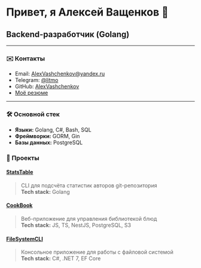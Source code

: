 <h1>Привет, я Алексей Ващенков 👋</h1>
<h2>Backend-разработчик (Golang)</h3>

---

### ✉️ Контакты
- Email: [AlexVashchenkov@yandex.ru](mailto:AlexVashchenkov@yandex.ru)
- Telegram: [@litmo](https://t.me/litmo)
- GitHub: [AlexVashchenkov](https://github.com/AlexVashchenkov)
- [Моё резюме](https://disk.yandex.ru/i/RyAcTTemjE2g5Q)

---

### 🛠️ Основной стек
- **Языки:** Golang, C#, Bash, SQL  
- **Фреймворки:** GORM, Gin  
- **Базы данных:** PostgreSQL

### 🧪 Проекты

#### [StatsTable](https://github.com/AlexVashchenkov/StatsTable)
> CLI для подсчёта статистик авторов git-репозитория  
> **Tech stack:** Golang

#### [CookBook](https://m3308-vashchenkov.onrender.com/dishes)
> Веб-приложение для управления библиотекой блюд  
> **Tech stack:** JS, TS, NestJS, PostgreSQL, S3

#### [FileSystemCLI](https://github.com/AlexVashchenkov/file-system-cli)
> Консольное приложение для работы с файловой системой  
> **Tech stack:** C#, .NET 7, EF Core
